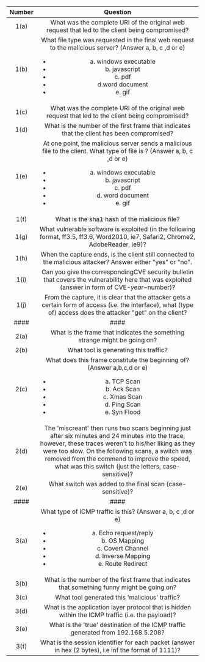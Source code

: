 | Number        | Question      |
| :-------------: | :-------------: |
| 1(a) | What was the complete URI of the original web request that led to the client being compromised? |
| 1(b) | What file type was requested in the final web request to the malicious server? (Answer a, b, c ,d or e) <ul><li>a. windows executable</li><li>b. javascript</li><li>c. pdf</li><li>d.word document</li><li>e. gif | 
| 1(c) | What was the complete URI of the original web request that led to the client being compromised? | 
| 1(d) | What is the number of the first frame that indicates that the client has been compromised? |
| 1(e) | At one point, the malicious server sends a malicious file to the client. What type of file is ? (Answer a, b, c ,d or e) <ul><li>a. windows executable</li><li>b. javascript</li><li>c. pdf</li><li>d. word document</li><li>e. gif</li></ul> |
| 1(f) | What is the sha1 hash of the malicious file? |
| 1(g) | What vulnerable software is exploited (in the following format, ff3.5, ff3.6, Word2010, ie7, Safari2, Chrome2, AdobeReader, ie9)? |
| 1(h) | When the capture ends, is the client still connected to the malicious attacker? Answer either "yes" or "no". |
| 1(i) | Can you give the correspondingCVE security bulletin that covers the vulnerability here that was exploited (answer in form of CVE-$year-$number)? |
| 1(j) |  From the capture, it is clear that the attacker gets a certain form of access (i.e. the interface), what (type of) access does the attacker "get" on the client? |
| #### | #### | #### | #### |
| 2(a) | What is the frame that indicates the something strange might be going on? |
| 2(b) | What tool is generating this traffic? |
| 2(c) | What does this frame constitute the beginning of? (Answer a,b,c,d or e) <ul><li>a. TCP Scan</li><li>b. Ack Scan</li><li>c. Xmas Scan</li><li>d. Ping Scan</li><li>e. Syn Flood</li></ul> | 8 | 1 |
| 2(d) | The 'miscreant' then runs two scans beginning just after six minutes and 24 minutes into the trace, however, these traces weren't to his/her liking as they were too slow. On the following scans, a switch was removed from the command to improve the speed, what was this switch (just the letters, case-sensitive)?  |
| 2(e) | What switch was added to the final scan (case-sensitive)? |
| #### | #### | #### | #### |
| 3(a) | What type of ICMP traffic is this? (Answer a, b, c ,d or e) <ul><li>a. Echo request/reply</li><li>b. OS Mapping</li><li>c. Covert Channel</li><li>d. Inverse Mapping</li><li>e. Route Redirect</li></ul> |
| 3(b) | What is the number of the first frame that indicates that something funny might be going on? |
| 3(c) | What tool generated this 'malicious' traffic? |
| 3(d) | What is the application layer protocol that is hidden within the ICMP traffic (i.e. the payload)? |
| 3(e) | What is the 'true' destination of the ICMP traffic generated from 192.168.5.208? |
| 3(f) | What is the session identifier for each packet (answer in hex (2 bytes), i.e inf the format of 1111)? |
